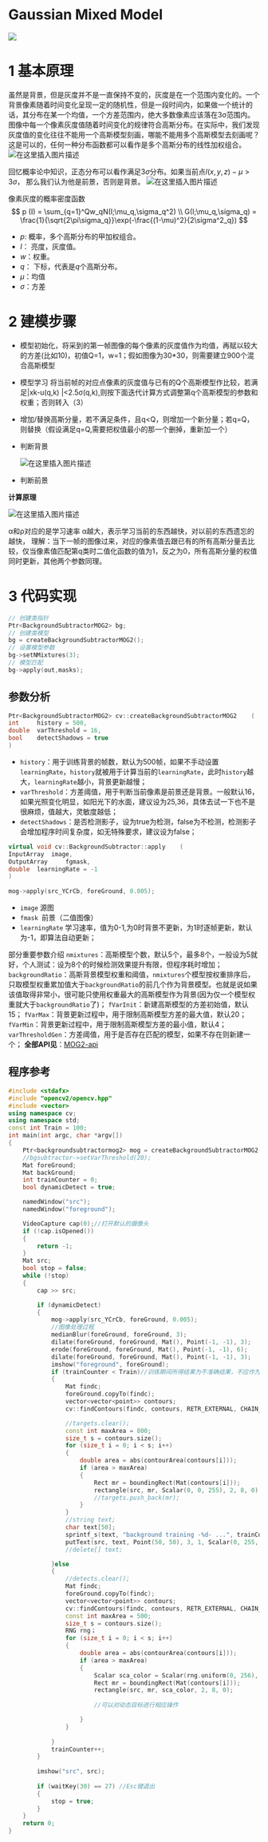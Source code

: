 

# Gaussian Mixed Model

![](/home/kevin/Pictures/Gaussian.png)

# 1 基本原理

虽然是背景，但是灰度并不是一直保持不变的，灰度是在一个范围内变化的。一个背景像素随着时间变化呈现一定的随机性，但是一段时间内，如果做一个统计的话，其分布在某一个均值，一个方差范围内，绝大多数像素应该落在3σ范围内。图像中每一个像素灰度值随着时间变化的规律符合高斯分布。在实际中，我们发现灰度值的变化往往不能用一个高斯模型刻画，哪能不能用多个高斯模型去刻画呢？这是可以的，任何一种分布函数都可以看作是多个高斯分布的线性加权组合。
![在这里插入图片描述](https://img-blog.csdnimg.cn/20190320114547670.png?x-oss-process=image/watermark,type_ZmFuZ3poZW5naGVpdGk,shadow_10,text_aHR0cHM6Ly9ibG9nLmNzZG4ubmV0L2hvdGJveWJveQ==,size_16,color_FFFFFF,t_70)

回忆概率论中知识，正态分布可以看作满足$3\sigma$分布。如果当前点$I(x,y,z) - \mu>3\sigma$， 那么我们认为他是前景，否则是背景。
![在这里插入图片描述](https://img-blog.csdnimg.cn/2019032011470424.png?x-oss-process=image/watermark,type_ZmFuZ3poZW5naGVpdGk,shadow_10,text_aHR0cHM6Ly9ibG9nLmNzZG4ubmV0L2hvdGJveWJveQ==,size_16,color_FFFFFF,t_70)

像素灰度的概率密度函数
$$
p (I) = \sum_{q=1}^Qw_qN(I;\mu_q,\sigma_q^2)
\\
G(I;\mu_q,\sigma_q)  = \frac{1}{\sqrt{2\pi\sigma_q}}\exp(-\frac{(1-\mu)^2}{2\sigma^2_q})
$$

* $p$: 概率，多个高斯分布的甲加权组合。
* $I$： 亮度，灰度值。
* $w$：权重。
* $q$： 下标，代表是$q$个高斯分布。
* $\mu$：均值
* $\sigma$：方差

# 2 建模步骤

* 模型初始化，将采到的第一帧图像的每个像素的灰度值作为均值，再赋以较大的方差(比如10)，初值Q=1，w=1；假如图像为30*30，则需要建立900个混合高斯模型

* 模型学习 将当前帧的对应点像素的灰度值与已有的Q个高斯模型作比较，若满足|xk-u(q,k) |<2.5σ(q,k),则按下面迭代计算方式调整第q个高斯模型的参数和权重；否则转入（3）

* 增加/替换高斯分量，若不满足条件，且q<Q，则增加一个新分量；若q=Q，则替换（假设满足q=Q,需要把权值最小的那一个删掉，重新加一个）

* 判断背景

  ![在这里插入图片描述](https://img-blog.csdnimg.cn/20190320115327715.png)

* 判断前景

**计算原理**

![在这里插入图片描述](https://img-blog.csdnimg.cn/2019032011541959.png?x-oss-process=image/watermark,type_ZmFuZ3poZW5naGVpdGk,shadow_10,text_aHR0cHM6Ly9ibG9nLmNzZG4ubmV0L2hvdGJveWJveQ==,size_16,color_FFFFFF,t_70)

α和ρ对应的是学习速率
α越大，表示学习当前的东西越快，对以前的东西遗忘的越快，
理解：当下一帧的图像过来，对应的像素值去跟已有的所有高斯分量去比较，仅当像素值匹配第q类时二值化函数的值为1，反之为0，所有高斯分量的权值同时更新，其他两个参数同理。

# 3 代码实现

```cpp
// 创建类指针
Ptr<BackgroundSubtractorMOG2> bg;
// 创建类模型
bg = createBackgroundSubtractorMOG2();
// 设置模型参数
bg->setNMixtures(3);
// 模型匹配
bg->apply(out,masks);

```

## 参数分析

```cpp
Ptr<BackgroundSubtractorMOG2> cv::createBackgroundSubtractorMOG2	(	
int 	history = 500,
double 	varThreshold = 16,
bool 	detectShadows = true 
)	

```

* `history`：用于训练背景的帧数，默认为500帧，如果不手动设置`learningRate`，`history`就被用于计算当前的`learningRate`，此时`history`越大，`learningRate`越小，背景更新越慢；
* `varThreshold`：方差阈值，用于判断当前像素是前景还是背景。一般默认16，如果光照变化明显，如阳光下的水面，建议设为25,36，具体去试一下也不是很麻烦，值越大，灵敏度越低；
* `detectShadows`：是否检测影子，设为true为检测，false为不检测，检测影子会增加程序时间复杂度，如无特殊要求，建议设为false；


```cpp
virtual void cv::BackgroundSubtractor::apply	(	
InputArray 	image,
OutputArray 	fgmask,
double 	learningRate = -1 
)
    
mog->apply(src_YCrCb, foreGround, 0.005);
```

- `image` 源图
- `fmask `前景（二值图像）
- `learningRate` 学习速率，值为0-1,为0时背景不更新，为1时逐帧更新，默认为-1，即算法自动更新；

部分重要参数介绍
`nmixtures`：高斯模型个数，默认5个，最多8个，一般设为5就好，个人测试：设为8个的时候检测效果提升有限，但程序耗时增加；
`backgroundRatio`：高斯背景模型权重和阈值，`nmixtures`个模型按权重排序后，只取模型权重累加值大于`backgroundRatio`的前几个作为背景模型。也就是说如果该值取得非常小，很可能只使用权重最大的高斯模型作为背景(因为仅一个模型权重就大于`backgroundRatio`了)；
`fVarInit`：新建高斯模型的方差初始值，默认15；
`fVarMax`：背景更新过程中，用于限制高斯模型方差的最大值，默认20；
`fVarMin`：背景更新过程中，用于限制高斯模型方差的最小值，默认4；
`varThresholdGen`：方差阈值，用于是否存在匹配的模型，如果不存在则新建一个；
**全部API见**：[MOG2-api](https://docs.opencv.org/3.2.0/d7/d7b/classcv_1_1BackgroundSubtractorMOG2.html)

## 程序参考

```cpp
#include <stdafx>  
#include "opencv2/opencv.hpp"  
#include <vector>  
using namespace cv;
using namespace std;
const int Train = 100;
int main(int argc, char *argv[])
{
	Ptr<backgroundsubtractormog2> mog = createBackgroundSubtractorMOG2(100, 25, false);
	//bgsubtractor->setVarThreshold(20);
	Mat foreGround;
	Mat backGround;
	int trainCounter = 0;
	bool dynamicDetect = true;

	namedWindow("src");
	namedWindow("foreground");

	VideoCapture cap(0);//打开默认的摄像头    
	if (!cap.isOpened())
	{
		return -1;
	}
	Mat src;
	bool stop = false;
	while (!stop)
	{
		cap >> src;

		if (dynamicDetect)
		{
			mog->apply(src_YCrCb, foreGround, 0.005);
			//图像处理过程
			medianBlur(foreGround, foreGround, 3);
			dilate(foreGround, foreGround, Mat(), Point(-1, -1), 3);
			erode(foreGround, foreGround, Mat(), Point(-1, -1), 6);
			dilate(foreGround, foreGround, Mat(), Point(-1, -1), 3);
			imshow("foreground", foreGround);
			if (trainCounter < Train)//训练期间所得结果为不准确结果，不应作为后续
			{
				Mat findc;
				foreGround.copyTo(findc);
				vector<vector<point>> contours;
				cv::findContours(findc, contours, RETR_EXTERNAL, CHAIN_APPROX_NONE);

				//targets.clear();
				const int maxArea = 800;
				size_t s = contours.size();
				for (size_t i = 0; i < s; i++)
				{
					double area = abs(contourArea(contours[i]));
					if (area > maxArea)
					{
						Rect mr = boundingRect(Mat(contours[i]));
						rectangle(src, mr, Scalar(0, 0, 255), 2, 8, 0);
						//targets.push_back(mr);
					}
				}
				//string text;					
				char text[50];
				sprintf_s(text, "background training -%d- ...", trainCounter);
				putText(src, text, Point(50, 50), 3, 1, Scalar(0, 255, 255), 2, 8, false);
				//delete[] text;

			}else
			{
				//detects.clear();
				Mat findc;
				foreGround.copyTo(findc);
				vector<vector<point>> contours;
				cv::findContours(findc, contours, RETR_EXTERNAL, CHAIN_APPROX_NONE);
				const int maxArea = 500;
				size_t s = contours.size();
				RNG rng；
				for (size_t i = 0; i < s; i++)
				{
					double area = abs(contourArea(contours[i]));
					if (area > maxArea)
					{
						Scalar sca_color = Scalar(rng.uniform(0, 256), rng.uniform(0, 256), rng.uniform(0, 256));
						Rect mr = boundingRect(Mat(contours[i]));
						rectangle(src, mr, sca_color, 2, 8, 0);
						
						//可以对动态目标进行相应操作

					}
				}
				
			}
			trainCounter++;
		}
		
		imshow("src", src);
		
		if (waitKey(30) == 27) //Esc键退出    
		{
			stop = true;
		}
	}
	return 0;
}
```

